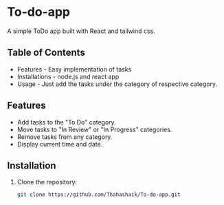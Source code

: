 # To-do-app

A simple ToDo app built with React and tailwind css.

## Table of Contents

- Features - Easy implementation of tasks
- Installations - node.js and react app
- Usage - Just add the tasks under the category of respective category.


## Features

- Add tasks to the "To Do" category.
- Move tasks to "In Review" or "In Progress" categories.
- Remove tasks from any category.
- Display current time and date.

## Installation

1. Clone the repository:

   ```bash
   git clone https://github.com/Thahashaik/To-do-app.git
